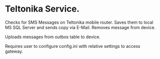 # Teltonika Service.

Checks for SMS Messages on Teltonika mobile router.
Saves them to local MS SQL Server and sends copy via E-Mail.
Removes message from device.

Uploads messages from outbox table to device.

Requires user to configure config.ini with relative settings to access gateway.

